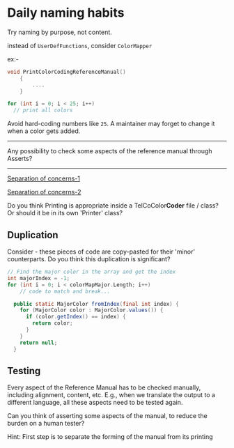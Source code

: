 # Daily naming habits

Try naming by purpose, not content.

instead of `UserDefFunctions`, consider `ColorMapper`

ex:-
```c
void PrintColorCodingReferenceManual()
	{
		....
	}
```  

```c
for (int i = 0; i < 25; i++) 
  // print all colors
```
Avoid hard-coding numbers like `25`. A maintainer may forget to change it when a color gets added.

---
Any possibility to check some aspects of the reference manual through Asserts?

---

[Separation of concerns-1](https://github.com/clean-code-craft-tcq-2/well-named-in-py-SanjaySaatyaki/pull/1/files#diff-d1f84ac1f330f233a01340afdac4eaa9c67c5eb90498557a3935a855f70361fc)

[Separation of concerns-2](https://github.com/clean-code-craft-tcq-2/well-named-in-c-Nivedhithya-Sundarasamy/pull/1/files#diff-5bfba68bcb5b26e165cf995cbfde5a44efb838b90a245995729748884df4d8ff)

Do you think Printing is appropriate inside a TelCoColor**Coder** file / class? Or should it be in its own 'Printer' class?

## Duplication

Consider - these pieces of code are copy-pasted for their 'minor' counterparts.
Do you think this duplication is significant?

```c
// Find the major color in the array and get the index
int majorIndex = -1;
for (int i = 0; i < colorMapMajor.Length; i++)
    // code to match and break...
```

```java
  public static MajorColor fromIndex(final int index) {
    for (MajorColor color : MajorColor.values()) {
      if (color.getIndex() == index) {
        return color;
      }
    }
    return null;
  }
```

## Testing

Every aspect of the Reference Manual has to be checked manually, including alignment, content, etc.
E.g., when we translate the output to a different language, all these aspects need to be tested again.

Can you think of asserting some aspects of the manual, to reduce the burden on a human tester?

Hint: First step is to separate the forming of the manual from its printing
